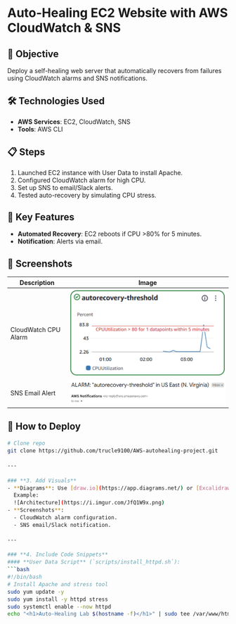 # Auto-Healing EC2 Website with AWS CloudWatch & SNS

## 📌 Objective
Deploy a self-healing web server that automatically recovers from failures using CloudWatch alarms and SNS notifications.

## 🛠️ Technologies Used
- **AWS Services**: EC2, CloudWatch, SNS
- **Tools**: AWS CLI

## 📋 Steps
1. Launched EC2 instance with User Data to install Apache.
2. Configured CloudWatch alarm for high CPU.
3. Set up SNS to email/Slack alerts.
4. Tested auto-recovery by simulating CPU stress.

## 🎯 Key Features
- **Automated Recovery**: EC2 reboots if CPU >80% for 5 minutes.
- **Notification**: Alerts via email.


## 📸 Screenshots
| Description | Image |
|-------------|-------|
| CloudWatch CPU Alarm | ![Alert](images/ThresholdAlarm.png) |
| SNS Email Alert | ![Alert](images/RecoveryEmail.png) |

## 🚀 How to Deploy
```bash
# Clone repo
git clone https://github.com/trucle9100/AWS-autohealing-project.git

---

### **3. Add Visuals**
- **Diagrams**: Use [draw.io](https://app.diagrams.net/) or [Excalidraw](https://excalidraw.com/) to create architecture diagrams.  
  Example:  
  ![Architecture](https://i.imgur.com/JfQ1W9x.png)  
- **Screenshots**:  
  - CloudWatch alarm configuration.  
  - SNS email/Slack notification.  

---

### **4. Include Code Snippets**
#### **User Data Script** (`scripts/install_httpd.sh`):
```bash
#!/bin/bash
# Install Apache and stress tool
sudo yum update -y
sudo yum install -y httpd stress
sudo systemctl enable --now httpd
echo "<h1>Auto-Healing Lab $(hostname -f)</h1>" | sudo tee /var/www/html/index.html
